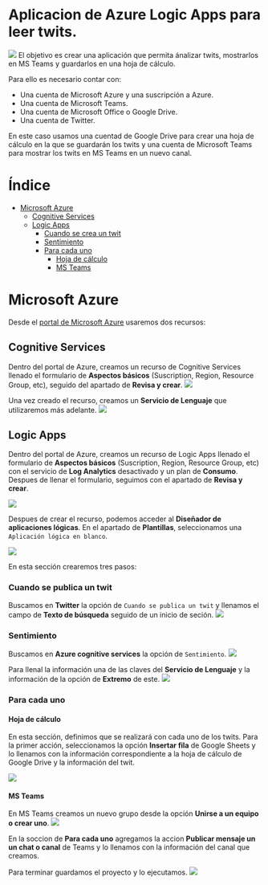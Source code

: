 # Aplicacion de Azure Logic Apps para leer twits.
![](screenshots/K_016.jpg)
El objetivo es crear una aplicación que permita ánalizar twits, mostrarlos en MS Teams y guardarlos en una hoja de cálculo.

Para ello es necesario contar con:

- Una cuenta de Microsoft Azure y una suscripción a Azure.
- Una cuenta de Microsoft Teams.
- Una cuenta de Microsoft Office o Google Drive.
- Una cuenta de Twitter.

En este caso usamos una cuentad de Google Drive para crear una hoja de cálculo en la que se guardarán los twits y una cuenta de Microsoft Teams para mostrar los twits en MS Teams en un nuevo canal.

# Índice
- [Microsoft Azure](#microsoft-azure)
    - [Cognitive Services](#cognitive-services)
    - [Logic Apps](#logic-apps)
        - [Cuando se crea un twit](#Cuando-se-crea-un-twit)
        - [Sentimiento](#sentimiento)
        - [Para cada uno](#para-cada-uno)
            - [Hoja de cálculo](#hoja-de-calculo)
            - [MS Teams](#ms-teams)

# Microsoft Azure
Desde el [portal de Microsoft Azure](https://portal.azure.com) usaremos dos recursos:

## Cognitive Services
Dentro del portal de Azure, creamos un recurso de Cognitive Services llenado el formulario de **Aspectos básicos** (Suscription, Region, Resource Group, etc), seguido del apartado de **Revisa y crear**.
![](screenshots/K_000.jpg)

Una vez creado el recurso, creamos un **Servicio de Lenguaje** que utilizaremos más adelante.
![](screenshots/K_001.jpg)

## Logic Apps
Dentro del portal de Azure, creamos un recurso de Logic Apps llenado el formulario de **Aspectos básicos** (Suscription, Region, Resource Group, etc) con el servicio de **Log Analytics** desactivado y un plan de **Consumo**. Despues de llenar el formulario, seguimos con el apartado de **Revisa y crear**.

![](screenshots/K_003.jpg)

Despues de crear el recurso, podemos acceder al **Diseñador de aplicaciones lógicas**. En el apartado de **Plantillas**, seleccionamos una ```Aplicación lógica en blanco```.

![](screenshots/K_004.jpg)

En esta sección crearemos tres pasos:

### Cuando se publica un twit
Buscamos en **Twitter** la opción de ```Cuando se publica un twit``` y llenamos el campo de **Texto de búsqueda** seguido de un inicio de seción.
![](screenshots/K_005.jpg)

### Sentimiento
Buscamos en **Azure cognitive services** la opción de ```Sentimiento```.
![](screenshots/K_006.jpg)

Para llenal la información una de las claves del **Servicio de Lenguaje** y la información de la opción de **Extremo** de este.
![](screenshots/K_009.jpg)

### Para cada uno
#### Hoja de cálculo
En esta sección, definimos que se realizará con cada uno de los twits. Para la primer acción, seleccionamos la opción **Insertar fila** de Google Sheets y lo llenamos con la información correspondiente a la hoja de cálculo de Google Drive y la información del twit.

![](screenshots/K_012.jpg)

#### MS Teams
En MS Teams creamos un nuevo grupo desde la opción **Unirse a un equipo o crear uno**. 
![](screenshots/K_013.jpg)

En la soccion de **Para cada uno** agregamos la accion **Publicar mensaje un un chat o canal** de Teams y lo llenamos con la información del canal que creamos.

Para terminar guardamos el proyecto y lo ejecutamos. 
![](screenshots/K_015.jpg)

